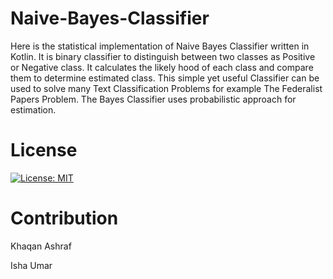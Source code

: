 # Naive-Bayes-Classifier
Here is the statistical implementation of Naive Bayes Classifier written in Kotlin. It is binary classifier to distinguish between two classes as Positive or Negative class. It calculates the likely hood of each class and compare them to determine estimated class. This simple yet useful Classifier can be used to solve many Text Classification Problems for example The Federalist Papers Problem. The Bayes Classifier uses probabilistic approach for estimation.

# License
[![License: MIT](https://img.shields.io/badge/License-MIT-yellow.svg)](https://opensource.org/licenses/MIT)

# Contribution
Khaqan Ashraf

Isha Umar
